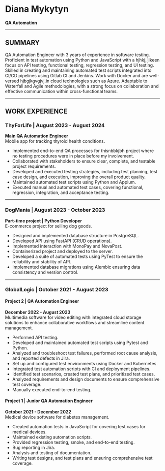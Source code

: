 # Diana Mykytyn  
**QA Automation**

---

## SUMMARY  
QA Automation Engineer with 3 years of experience in software testing. Proficient in test automation using Python and JavaScript with a hjhkj,ljlkeen focus on API testing, functional testing, regression testing, and UI testing. Skilled in creating and maintaining automated test scripts integrated into CI/CD pipelines using Gitlab CI and Jenkins. Work with Docker and are well-versed hjbgjkgvgjvj,in cloud technologies such as Azure. Adaptable to Waterfall and Agile methodologies, with a strong focus on collaboration and effective communication within cross-functional teams.

---

## WORK EXPERIENCE

### ThyForLife | August 2023 - August 2024  
**Main QA Automation Engineer**  
Mobile app for tracking thyroid health conditions.  
- Implemented end-to-end QA processes for thisnbbkjbh project where no testing procedures were in place before my involvement.  
- Collaborated with stakeholders to ensure clear, complete, and testable project requirements.  
- Developed and executed testing strategies, including test planning, test case design, and execution, improving the overall product quality.  
- Maintained automated test scripts using Python and Appium.  
- Executed manual and automated test cases, covering functional, regression, integration, and acceptance testing.

---

### DogMania | August 2023 - October 2023  
**Part-time project | Python Developer**  
E-commerce project for selling dog goods.  
- Designed and implemented database structure in PostgreSQL.  
- Developed API using FastAPI (CRUD operations).  
- Implemented interaction with MonoPay and NovaPost.  
- Containerized project and deployed to the server.  
- Developed a suite of automated tests using PyTest to ensure the reliability and stability of API.  
- Implemented database migrations using Alembic ensuring data consistency and version control.

---

### GlobalLogic | October 2021 - August 2023  

#### Project 2 | QA Automation Engineer  
**December 2022 - August 2023**  
Multimedia software for video editing with integrated cloud storage solutions to enhance collaborative workflows and streamline content management.  
- Performed API testing.  
- Developed and maintained automated test scripts using Pytest and Python.  
- Analyzed and troubleshoot test failures, performed root cause analysis, and reported defects in Jira.  
- Set up and configured test environments using Docker and Kubernetes.  
- Integrated test automation scripts with CI and deployment pipelines.  
- Identified test scenarios, created test plans, and prioritized test cases.  
- Analyzed requirements and design documents to ensure comprehensive test coverage.  
- Manually executed end-to-end testing.

#### Project 1 | Junior QA Automation Engineer  
**October 2021 - December 2022**  
Medical device software for diabetes management.  
- Created automation tests in JavaScript for covering test cases for medical devices.  
- Maintained existing automation scripts.  
- Provided regression testing, smoke, and end-to-end testing.  
- Bug reporting in Jira.  
- Analysis and testing of documentation.  
- Writing test designs, and test plans and ensuring comprehensive test coverage.
